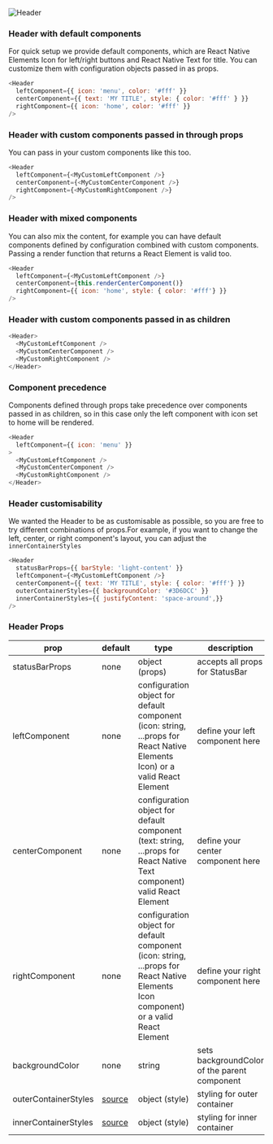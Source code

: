 ![Header](https://raw.githubusercontent.com/react-native-training/react-native-elements/master/docs/images/header.png)

### Header with default components

For quick setup we provide default components, which are React Native Elements Icon for left/right buttons and React Native Text for title. You can customize them with configuration objects passed in as props.

```js
<Header
  leftComponent={{ icon: 'menu', color: '#fff' }}
  centerComponent={{ text: 'MY TITLE', style: { color: '#fff' } }} 
  rightComponent={{ icon: 'home', color: '#fff' }}
/>
```

### Header with custom components passed in through props

You can pass in your custom components like this too.

```js
<Header
  leftComponent={<MyCustomLeftComponent />}
  centerComponent={<MyCustomCenterComponent />} 
  rightComponent={<MyCustomRightComponent />}
/>
```

### Header with mixed components

You can also mix the content, for example you can have default components defined by configuration combined with custom components. Passing a render function that returns a React Element is valid too.

```js
<Header
  leftComponent={<MyCustomLeftComponent />}
  centerComponent={this.renderCenterComponent()} 
  rightComponent={{ icon: 'home', style: { color: '#fff'} }}
/>
```

### Header with custom components passed in as children

```js
<Header>
  <MyCustomLeftComponent />
  <MyCustomCenterComponent />
  <MyCustomRightComponent />
</Header>
```

### Component precedence

Components defined through props take precedence over components passed in as children, so in this case only the left component with icon set to home will be rendered.

```js
<Header
  leftComponent={{ icon: 'menu' }}
>
  <MyCustomLeftComponent />
  <MyCustomCenterComponent />
  <MyCustomRightComponent />
</Header>
```

### Header customisability

We wanted the Header to be as customisable as possible, so you are free to try different combinations of props.For example, if you want to change the left, center, or right component's layout, you can adjust the ` innerContainerStyles `

```js
<Header
  statusBarProps={{ barStyle: 'light-content' }}
  leftComponent={<MyCustomLeftComponent />}
  centerComponent={{ text: 'MY TITLE', style: { color: '#fff'} }}
  outerContainerStyles={{ backgroundColor: '#3D6DCC' }}
  innerContainerStyles={{ justifyContent: 'space-around',}}  
/>
```

### Header Props

| prop | default | type | description |
| ---- | ---- | ----| ---- |
| statusBarProps | none | object (props) | accepts all props for StatusBar |
| leftComponent | none | configuration object for default component (icon: string, ...props for React Native Elements Icon) or a valid React Element | define your left component here |
| centerComponent | none | configuration object for default component (text: string, ...props for React Native Text component) valid React Element | define your center component here |
| rightComponent | none | configuration object for default component (icon: string, ...props for React Native Elements Icon component) or a valid React Element | define your right component here |
| backgroundColor | none | string | sets backgroundColor of the parent component |
| outerContainerStyles | [source](https://github.com/react-native-training/react-native-elements/blob/1f06e20e7742b87be696cf3921979afdfdd87315/src/header/Header.js#L91) | object (style) | styling for outer container |
| innerContainerStyles | [source](https://github.com/react-native-training/react-native-elements/blob/1f06e20e7742b87be696cf3921979afdfdd87315/src/header/Header.js#L85) | object (style) | styling for inner container |
